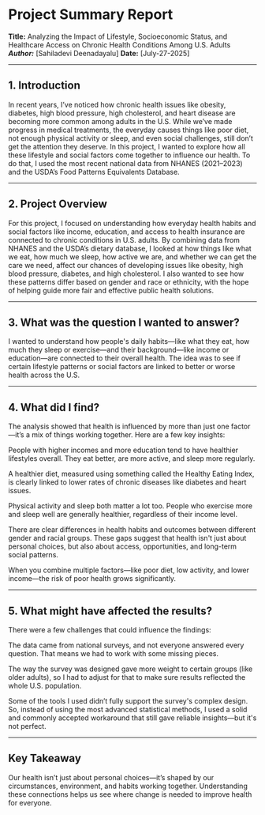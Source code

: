 # Project Summary Report

**Title:** Analyzing the Impact of Lifestyle, Socioeconomic Status, and Healthcare Access on Chronic Health Conditions Among U.S. Adults
***Author:*** [Sahiladevi Deenadayalu]
**Date:** [July-27-2025]

---

## 1. Introduction

In recent years, I’ve noticed how chronic health issues like obesity, diabetes, high blood pressure, high cholesterol, and heart disease are becoming more common among adults in the U.S. While we’ve made progress in medical treatments, the everyday causes things like poor diet, not enough physical activity or sleep, and even social challenges, still don’t get the attention they deserve. In this project, I wanted to explore how all these lifestyle and social factors come together to influence our health. To do that, I used the most recent national data from NHANES (2021–2023) and the USDA’s Food Patterns Equivalents Database.

---

## 2. Project Overview

For this project, I focused on understanding how everyday health habits and social factors like income, education, and access to health insurance are connected to chronic conditions in U.S. adults. By combining data from NHANES and the USDA’s dietary database, I looked at how things like what we eat, how much we sleep, how active we are, and whether we can get the care we need, affect our chances of developing issues like obesity, high blood pressure, diabetes, and high cholesterol. I also wanted to see how these patterns differ based on gender and race or ethnicity, with the hope of helping guide more fair and effective public health solutions.

---

## 3. What was the question I wanted to answer?

I wanted to understand how people's daily habits—like what they eat, how much they sleep or exercise—and their background—like income or education—are connected to their overall health. The idea was to see if certain lifestyle patterns or social factors are linked to better or worse health across the U.S.

---

## 4. What did I find?

The analysis showed that health is influenced by more than just one factor—it’s a mix of things working together. Here are a few key insights:

People with higher incomes and more education tend to have healthier lifestyles overall. They eat better, are more active, and sleep more regularly.

A healthier diet, measured using something called the Healthy Eating Index, is clearly linked to lower rates of chronic diseases like diabetes and heart issues.

Physical activity and sleep both matter a lot too. People who exercise more and sleep well are generally healthier, regardless of their income level.

There are clear differences in health habits and outcomes between different gender and racial groups. These gaps suggest that health isn't just about personal choices, but also about access, opportunities, and long-term social patterns.

When you combine multiple factors—like poor diet, low activity, and lower income—the risk of poor health grows significantly.

---

## 5. What might have affected the results?

There were a few challenges that could influence the findings:

The data came from national surveys, and not everyone answered every question. That means we had to work with some missing pieces.

The way the survey was designed gave more weight to certain groups (like older adults), so I had to adjust for that to make sure results reflected the whole U.S. population.

Some of the tools I used didn’t fully support the survey's complex design. So, instead of using the most advanced statistical methods, I used a solid and commonly accepted workaround that still gave reliable insights—but it's not perfect.

---

## Key Takeaway

Our health isn’t just about personal choices—it’s shaped by our circumstances, environment, and habits working together.
Understanding these connections helps us see where change is needed to improve health for everyone.


